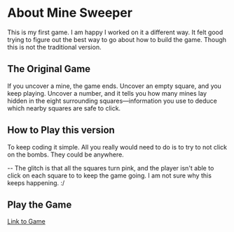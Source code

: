 # About Mine Sweeper
This is my first game. I am happy I worked on it a different way. It felt good trying to figure out the best way to go about how to build the game. Though this is not the traditional version.

## The Original Game
If you uncover a mine, the game ends. Uncover an empty square, and you keep playing. Uncover a number, and it tells you how many mines lay hidden in the eight surrounding squares—information you use to deduce which nearby squares are safe to click.

## How to Play this version
To keep coding it simple. All you really would need to do is to try to not click on the bombs. They could be anywhere.

-- The glitch is that all the squares turn pink, and the player isn't able to click on each square to to keep the game going. I am not sure why this keeps happening. :/


## Play the Game
[Link to Game](http://tiffany-lo.net/ga/mine/)
